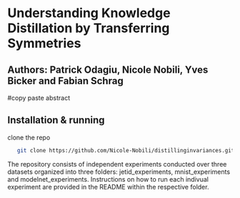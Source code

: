 # Understanding Knowledge Distillation by Transferring Symmetries

## <b>Authors:</b> Patrick Odagiu, Nicole Nobili, Yves Bicker and Fabian Schrag


#copy paste abstract

## Installation & running

clone the repo
```bash
   git clone https://github.com/Nicole-Nobili/distillinginvariances.git
```

The repository consists of independent experiments conducted over three datasets organized into three folders: jetid_experiments, mnist_experiments and modelnet_experiments. Instructions on how to run each indivual experiment are provided in the README within the respective folder.


